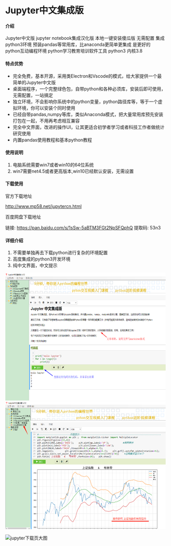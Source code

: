 # Jupyter中文集成版

#### 介绍
Jupyter中文版 jupyter notebook集成汉化版 本地一键安装傻瓜版 无需配置 集成python3环境 预装pandas等常用库，比anaconda更简单更集成 是更好的 python互动编程环境 python学习教育培训软件工具
python3 内核3.8


#### 特点优势
* 完全免费，基本开源，采用类Electron和Vscode的模式，给大家提供一个最简单的Jupyter中文版
* 桌面端程序，一个完整绿色包，自带python和各种必须库，安装后即可使用，无需配置，一站搞定
* 独立环境，不会影响你系统中的python变量，python路径库等，等于一个虚拟环境，你可以安装个同时使用
* 已经自带pandas,numpy等库，类似Anaconda模式，把大量常用库预先安装打包在一起，不用再考虑相互兼容
* 完全中文界面，改进的操作UI，让其更适合初学者学习或者科技工作者做统计研究使用
* 内置pandas使用教程和基本python教程


#### 使用说明

1.  电脑系统需要win7或者win10的64位系统
2.  win7需要net4.5或者更高版本,win10已经默认安装，无需设置

#### 下载使用
官方下载地址

http://www.mp58.net/jupytercn.html

百度网盘下载地址

链接: https://pan.baidu.com/s/1sSw-5aBTM3FGt2NpSFQphQ 提取码: 53n3


#### 详细介绍

1.  不需要单独再去下载python进行复杂的环境配置
2.  高度集成的python3开发环境
3.  纯中文界面，中文提示

<div  align="center"> <img src="/img/help1.png" width = "960" height = "400" alt="taq" /> </div>

<div  align="center"> <img src="/img/help2.png" width = "960" height = "400" alt="taq" /> </div>

![jupyter下载页大图](https://user-images.githubusercontent.com/47958404/150096404-436d010a-67af-4797-8dc1-5a440eeaa698.png)
